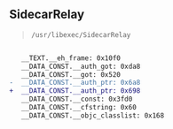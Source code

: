 ## SidecarRelay

> `/usr/libexec/SidecarRelay`

```diff

   __TEXT.__eh_frame: 0x10f0
   __DATA_CONST.__auth_got: 0xda8
   __DATA_CONST.__got: 0x520
-  __DATA_CONST.__auth_ptr: 0x6a8
+  __DATA_CONST.__auth_ptr: 0x698
   __DATA_CONST.__const: 0x3fd0
   __DATA_CONST.__cfstring: 0x60
   __DATA_CONST.__objc_classlist: 0x168

```
